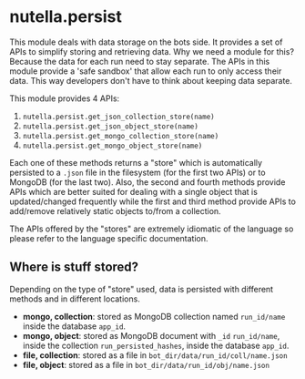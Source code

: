 
# nutella.persist
This module deals with data storage on the bots side. It provides a set of APIs to simplify storing and retrieving data. Why we need a module for this? Because the data for each run need to stay separate. The APIs in this module provide a 'safe sandbox' that allow each run to only access their data. This way developers don't have to think about keeping data separate.

This module provides 4 APIs:

1. `nutella.persist.get_json_collection_store(name)`
1. `nutella.persist.get_json_object_store(name)`
1. `nutella.persist.get_mongo_collection_store(name)`
1. `nutella.persist.get_mongo_object_store(name)`

Each one of these methods returns a "store" which is automatically persisted to a `.json` file in the filesystem (for the first two APIs) or to MongoDB (for the last two). Also, the second and fourth methods provide APIs which are better suited for dealing with a single object that is updated/changed frequently while the first and third method provide APIs to add/remove relatively static objects to/from a collection.

The APIs offered by the "stores" are extremely idiomatic of the language so please refer to the language specific documentation.


## Where is stuff stored?
Depending on the type of "store" used, data is persisted with different methods and in different locations.

- **mongo, collection**: stored as MongoDB collection named `run_id/name` inside the database `app_id`.
- **mongo, object**: stored as MongoDB document with `_id` `run_id/name`, inside the collection `run_persisted_hashes`, inside the database `app_id`. 
- **file, collection**: stored as a file in `bot_dir/data/run_id/coll/name.json`
- **file, object**:  stored as a file in `bot_dir/data/run_id/obj/name.json`




